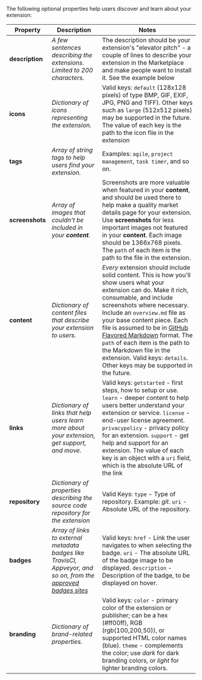 The following optional properties help users discover and learn about your extension:


|    Property     |                                                                  Description                                                                   |                                                                                                                                                                                                                                                     Notes                                                                                                                                                                                                                                                     |
|-----------------|------------------------------------------------------------------------------------------------------------------------------------------------|---------------------------------------------------------------------------------------------------------------------------------------------------------------------------------------------------------------------------------------------------------------------------------------------------------------------------------------------------------------------------------------------------------------------------------------------------------------------------------------------------------------|
| **description** |                                    *A few sentences describing the extensions. Limited to 200 characters.*                                     |                                                                                                                                                            The description should be your extension's "elevator pitch" - a couple of lines to describe your extension in the Marketplace and make people want to install it. See the example below                                                                                                                                                            |
|    **icons**    |                                               *Dictionary of icons representing the extension.*                                                |                                                                                                                                      Valid keys: `default` (128x128 pixels) of type BMP, GIF, EXIF, JPG, PNG and TIFF). Other keys such as `large` (512x512 pixels) may be supported in the future. The value of each key is the path to the icon file in the extension                                                                                                                                       |
|    **tags**     |                                           *Array of string tags to help users find your extension.*                                            |                                                                                                                                                                                                                          Examples: `agile`, `project management`, `task timer`, and so on.                                                                                                                                                                                                                          |
| **screenshots** |                                      *Array of images that couldn't be included in your **content**.*                                       |                                                                               Screenshots are more valuable when featured in your **content**, and should be used there to help make a quality market details page for your extension. Use **screenshots** for less important images not featured in your **content**. Each image should be 1366x768 pixels. The `path` of each item is the path to the file in the extension.                                                                                |
|   **content**   |                                      *Dictionary of content files that describe your extension to users.*                                      | *Every* extension should include solid content. This is how you'll show users what your extension can do. Make it rich, consumable, and include screenshots where necessary. Include an `overview.md` file as your base content piece. Each file is assumed to be in [GitHub Flavored Markdown](https://help.github.com/articles/github-flavored-markdown/) format. The `path` of each item is the path to the Markdown file in the extension. Valid keys: `details`. Other keys may be supported in the future. |
|    **links**    |                         *Dictionary of links that help users learn more about your extension, get support, and move.*                          |                                                          Valid keys: `getstarted` - first steps, how to setup or use. `learn` - deeper content to help users better understand your extension or service. `license` - end-user license agreement. `privacypolicy` - privacy policy for an extension. `support` - get help and support for an extension. The value of each key is an object with a `uri` field, which is the absolute URL of the link                                                          |
| **repository**  |                                *Dictionary of properties describing the source code repository for the extension*                     |                                                                                                                                                                                                       Valid Keys: `type` - Type of repository. Example: *git*. `uri` - Absolute URL of the repository.                                                                                                                                                                                                        |
|   **badges**    | *Array of links to external metadata badges like TravisCI, Appveyor, and so on, from the [approved badges sites](../develop/manifest.md#approvedbadges)* |                                                                                                                                                 Valid keys: `href` - Link the user navigates to when selecting the badge. `uri` - The absolute URL of the badge image to be displayed. `description` - Description of the badge, to be displayed on hover.                                                                                                                                                 |
|  **branding**   |                                                   *Dictionary of brand-related properties.*                                                    |                                                                                                                     Valid keys: `color` - primary color of the extension or publisher; can be a hex (#ff00ff), RGB (rgb(100,200,50)), or supported HTML color names (blue). `theme` - complements the color; use *dark* for dark branding colors, or *light* for lighter branding colors.                                                                                                                     |